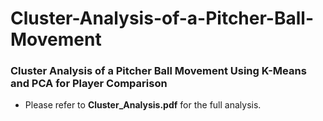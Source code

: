 # Cluster-Analysis-of-a-Pitcher-Ball-Movement

### Cluster Analysis of a Pitcher Ball Movement Using K-Means and PCA for Player Comparison
- Please refer to **Cluster_Analysis.pdf** for the full analysis.
